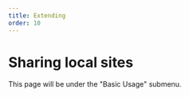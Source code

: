 ```yaml
---
title: Extending
order: 10
---
```


# Sharing local sites

This page will be under the "Basic Usage" submenu.